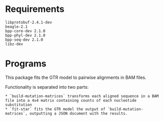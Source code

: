 # Requirements

    libprotobuf-2.4.1-dev
    beagle-2.1
    bpp-core-dev 2.1.0
    bpp-phyl-dev 2.1.0
    bpp-seq-dev 2.1.0
    libz-dev

# Programs

This package fits the GTR model to pairwise alignments in BAM files.

Functionality is separated into two parts:

    * `build-mutation-matrices` transforms each aligned sequence in a BAM file into a 4x4 matrix containing counts of each nucleotide substitution
    * `fit-star` fits the GTR model the output of `build-mutation-matrices`, outputting a JSON document with the results.
